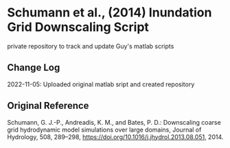 # Schumann et al., (2014) Inundation Grid Downscaling Script

private repository to track and update Guy's matlab scripts

## Change Log

2022-11-05: Uploaded original matlab sript and created repository

## Original Reference
Schumann, G. J.-P., Andreadis, K. M., and Bates, P. D.: Downscaling coarse grid hydrodynamic model simulations over large domains, Journal of Hydrology, 508, 289–298, https://doi.org/10.1016/j.jhydrol.2013.08.051, 2014.
